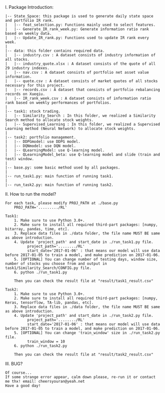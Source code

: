 I. Package Introduction:

    |-- State_Space: this package is used to generate daily state space and portfolio IR rank.
    |   |-- feat_selection.py: Functions mainly used to select features.
    |   |-- Generate_IR_rank_week.py: Generate information ratio rank based on weekly data.
    |   |-- Update_IR_rank.py: Functions used to update IR rank every week.
    |
    |-- data: this folder contains required data.
    |   |-- industry.csv : A dataset consists of industry information of all stocks.
    |   |-- industry_quote.xlsx : A dataset consists of the quote of all 29 industry indexes.
    |   |-- nav.csv : A dataset consists of portfolio net asset value information.
    |   |-- quote.csv : A dataset consists of market quotes of all stocks necessary for this project.
    |   |-- records.csv : A dataset that consists of portfolio rebalancing records on Xueqiu.
    |   |-- IR_rank_week.csv : A dataset consists of information ratio rank based on weekly performances of portfolios.
    |
    |-- task1: stock trading.
    |   |-- Similarity_Search : In this folder, we realized a Similarity Search method to allocate stock weights.
    |   |-- Supervised_Learning : In this folder, we realized a Supervised Learning method (Neural Network) to allocate stock weights.
    |
    |-- task2: portfolio management.
    |   |-- DDPGmodel: use DDPG model.
    |   |-- DQNmodel: use DQN model.
    |   |-- QLearningModel: use Q-learning model.
    |   |-- QLearningModel_beta: use Q-learning model and slide (train and test) window.
    |
    |-- base.py: some basic method used by all packages.
    |
    |-- run_task1.py: main function of running task1.
    |
    |-- run_task2.py: main function of running task2.


II. How to run the model?

    For each task, please modify PROJ_PATH at ./base.py
        PROJ_PATH='........./RL'

    Task1:
        1. Make sure to use Python 3.0+.
        2. Make sure to install all required third-part packages: [numpy, bitarray, pandas, time, etc].
        3. Replace data files in ./data folder, the file name MUST BE same as above introduction.
        4. Update 'project_path' and start_date in ./run_task1.py file.
              project_path='......../RL'
              start_date='2017-01-06' : that means our model will use data before 2017-01-05 to train a model, and make prediction on 2017-01-06.
        5. [OPTIONAL] You can change number of testing days, window size, number of stocks you choose from and output in task1/Similarity_Search/CONFIG.py file.
        6. python ./run_task1.py

        Then you can check the result file at "result/task1_result.csv"

    Task2:
        1. Make sure to use Python 3.0+.
        2. Make sure to install all required third-part packages: [numpy, Keras, tensorflow, TA-lib, pandas, etc].
        3. Replace data files in ./data folder, the file name MUST BE same as above introduction.
        4. Update 'project_path' and start_date in ./run_task2.py file.
              project_path='......../RL'
              start_date='2017-01-06' : that means our model will use data before 2017-01-05 to train a model, and make prediction on 2017-01-06.
        5. [OPTIONAL] You can change 'train_window' size in ./run_task2.py file.
              train_window = 10
        6. python ./run_task2.py

        Then you can check the result file at "result/task2_result.csv"

III. BUG?

    Of course...
    If some strange error appear, calm down please, re-run it or contact me thx! email: cheersyouran@yeah.net
    Have a good day!
